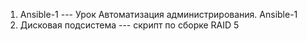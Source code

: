 1. Ansible-1 --- Урок Автоматизация администрирования. Ansible-1 
2. Дисковая подсистема --- скрипт по сборке RAID 5 
